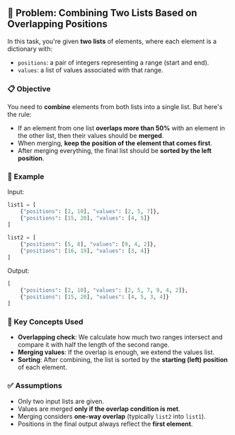## 🧩 Problem: Combining Two Lists Based on Overlapping Positions

In this task, you're given **two lists** of elements, where each element is a dictionary with:

- `positions`: a pair of integers representing a range (start and end).
- `values`: a list of values associated with that range.

### 📋 Objective

You need to **combine** elements from both lists into a single list. But here's the rule:

- If an element from one list **overlaps more than 50%** with an element in the other list, then their values should be **merged**.
- When merging, **keep the position of the element that comes first**.
- After merging everything, the final list should be **sorted by the left position**.

### 🔁 Example

Input:

```python
list1 = [
    {"positions": [2, 10], "values": [2, 5, 7]},
    {"positions": [15, 20], "values": [4, 5]}
]

list2 = [
    {"positions": [5, 8], "values": [9, 4, 2]},
    {"positions": [16, 19], "values": [3, 4]}
]
```

Output:

```python
[
    {"positions": [2, 10], "values": [2, 5, 7, 9, 4, 2]},
    {"positions": [15, 20], "values": [4, 5, 3, 4]}
]
```

### 🧠 Key Concepts Used

- **Overlapping check**: We calculate how much two ranges intersect and compare it with half the length of the second range.
- **Merging values**: If the overlap is enough, we extend the values list.
- **Sorting**: After combining, the list is sorted by the **starting (left) position** of each element.

### ✅ Assumptions

- Only two input lists are given.
- Values are merged **only if the overlap condition is met**.
- Merging considers **one-way overlap** (typically `list2` into `list1`).
- Positions in the final output always reflect the **first element**.

